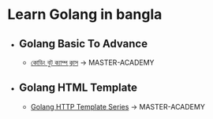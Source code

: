 # Learn Golang in bangla

- ## Golang Basic To Advance

    - [কোডিং বুট ক্যাম্প ক্লাস](https://youtube.com/playlist?list=PLZij6bgEHkTXRakAtponkmP2CmlTTKlxl) -> MASTER-ACADEMY 

- ## Golang HTML Template

    - [Golang HTTP Template Series](https://youtube.com/playlist?list=PLZij6bgEHkTV2bk485fynqlK2SrTD2zkb) -> MASTER-ACADEMY 

